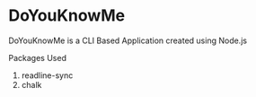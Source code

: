 # DoYouKnowMe 

DoYouKnowMe is a CLI Based Application created using Node.js 

Packages Used
1. readline-sync
2. chalk